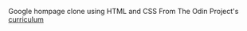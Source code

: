 Google hompage clone using HTML and CSS
From The Odin Project's [curriculum](http://www.theodinproject.com/courses/web-development-101/lessons/html-css)
